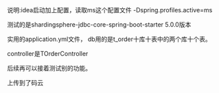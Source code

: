 说明:idea启动加上配置，读取ms这个配置文件 
-Dspring.profiles.active=ms


测试的是shardingsphere-jdbc-core-spring-boot-starter  5.0.0版本


实用的application.yml文件， db用的是t_order十库十表中的两个库十个表。

controller是TOrderController


后续再可以接着测试别的功能。


上传到了码云